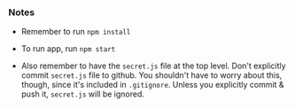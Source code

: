### Notes
* Remember to run
`npm install`

* To run app, run
`npm start`

* Also remember to have the `secret.js` file at the top level. Don't explicitly commit `secret.js` file to github. You shouldn't have to worry about this, though, since it's included in `.gitignore`. Unless you explicitly commit & push it, `secret.js` will be ignored.

